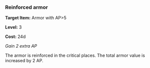 ### Reinforced armor

**Target Item:** Armor with AP>5

**Level:** 3

**Cost:** 24d

_Gain 2 extra AP_

The armor is reinforced in the critical places. The total armor value is increased by 2 AP.